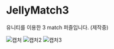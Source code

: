 # JellyMatch3

유니티를 이용한 3 match 퍼즐입니다. (제작중)

![캡처](https://gitlab.com/euntas/jellymatch3/uploads/21b41865f3852f39d2d061704c2171f8/캡처.PNG)
![캡처2](https://gitlab.com/euntas/jellymatch3/uploads/098663ca9508fb5a229524a4808119be/캡처2.PNG)
![캡처3](https://gitlab.com/euntas/jellymatch3/uploads/b20f64a41a47984da5f057bef1afbe56/캡처3.PNG)